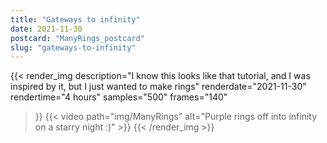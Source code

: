 ```yaml
---
title: "Gateways to infinity"
date: 2021-11-30
postcard: "ManyRings_postcard"
slug: "gateways-to-infinity"
---
```


{{< render_img
  description="I know this looks like that tutorial, and I was inspired by it, but I just wanted to make rings"
  renderdate="2021-11-30"
  rendertime="4 hours"
  samples="500"
  frames="140"
  >}}
{{< video path="img/ManyRings" alt="Purple rings off into infinity on a starry night :)" >}}
{{< /render_img >}}

